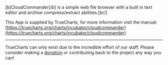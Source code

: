 [b]CloudCommander[/b] is a simple web file browser with a built in text editor and archive compress/extract abilities.[br/]


This App is supplied by TrueCharts, for more information visit the manual: [https://truecharts.org/charts/incubator/cloudcommander](https://truecharts.org/charts/incubator/cloudcommander)

---

TrueCharts can only exist due to the incredible effort of our staff.
Please consider making a [donation](https://truecharts.org/sponsor) or contributing back to the project any way you can!

